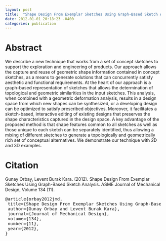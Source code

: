 ```yaml
---
layout: post
title:  "Shape Design From Exemplar Sketches Using Graph-Based Sketch Analysis"
date: 2012-01-01 20:18:23 -0400
categories: publication
---
```


<h1>Abstract</h1>

We describe a new technique that works from a set of concept sketches to support the exploration and engineering of products. Our approach allows the capture and reuse of geometric shape information contained in concept sketches, as a means to generate solutions that can concurrently satisfy aesthetic and functional requirements. At the heart of our approach is a graph-based representation of sketches that allows the determination of topological and geometric similarities in the input sketches. This analysis, when combined with a geometric deformation analysis, results in a design space from which new shapes can be synthesized, or a developing design can be optimized to satisfy prescribed objectives. Moreover, it facilitates a sketch-based, interactive editing of existing designs that preserves the shape characteristics captured in the design space. A key advantage of the proposed method is that shape features common to all sketches as well as those unique to each sketch can be separately identified, thus allowing a mixing of different sketches to generate a topologically and geometrically rich set of conceptual alternatives. We demonstrate our technique with 2D and 3D examples.

<!--more-->

<h1>Citation</h1>

Gunay Orbay, Levent Burak Kara. (2012). Shape Design From Exemplar Sketches Using Graph-Based Sketch Analysis. ASME Journal of Mechanical Design, Volume 134 (11).

<pre>
@article{orbay2012jmd,
 title={Shape Design From Exemplar Sketches Using Graph-Based Sketch Analysis},
 author={Gunay Orbay and Levent Burak Kara},
 journal={Journal of Mechanical Design},
 volume={134},
 number={11},
 year={2012},
}
 </pre>